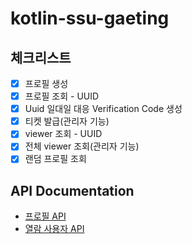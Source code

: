 # kotlin-ssu-gaeting

## 체크리스트
- [x] 프로필 생성
- [x] 프로필 조회 - UUID
- [x] Uuid 일대일 대응 Verification Code 생성
- [x] 티켓 발급(관리자 기능)
- [x] viewer 조회 - UUID
- [x] 전체 viewer 조회(관리자 기능) 
- [x] 랜덤 프로필 조회

## API Documentation
- [프로필 API](src/main/resources/http/docs/profile.http)
- [열람 사용자 API](src/main/resources/http/docs/viewer.http)
